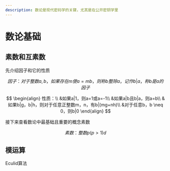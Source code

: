 ```yaml
---
description: 数论是现代密码学的关键，尤其是在公开密钥学里
---
```


# 数论基础

## 素数和互素数

先介绍因子和它的性质

$$
因子：对于整数a,b，如果存在m使a=mb，则称b整除a，记作b|a，称b是a的因子
$$

$$
\begin{align}
性质：\\
&如果a|1，则a=1或a=-1\\
&如果a|b且b|a，则a=b\\
&如果b|g，b|h，则对于任意正整数m，n，有b|(mg+nh)\\
&对于任意b，b \neq 0，则b|0
\end{align}
$$



接下来查看数论中最基础且重要的概念素数

$$
素数：整数p(p>1)d
$$

## 模运算



Eculid算法




